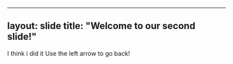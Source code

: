 
---
layout: slide
title: "Welcome to our second slide!"
---
I think i did it 
Use the left arrow to go back!
